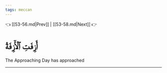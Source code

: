 ```yaml
---
tags: meccan
---
```


👈 [[53-56.md|Prev]] | [[53-58.md|Next]] 👉

# أَزِفَتِ ٱلۡأٓزِفَةُ

The Approaching Day has approached

---

